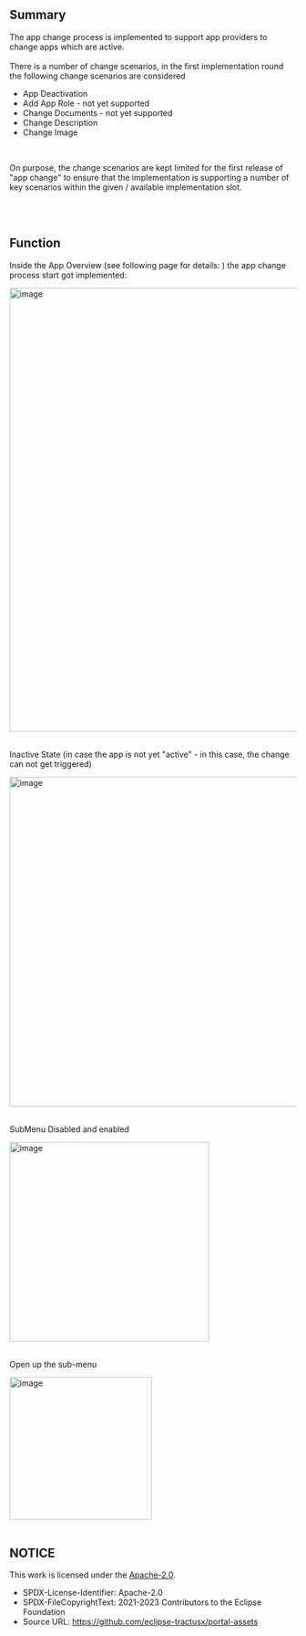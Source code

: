 ## Summary

The app change process is implemented to support app providers to change apps which are active.
<br>
<br>
There is a number of change scenarios, in the first implementation round the following change scenarios are considered
<br>

- App Deactivation
- Add App Role - not yet supported
- Change Documents - not yet supported
- Change Description
- Change Image

<br>

On purpose, the change scenarios are kept limited for the first release of "app change" to ensure that the implementation is supporting a number of key scenarios within the given / available implementation slot.

<br>
<br>

## Function

Inside the App Overview (see following page for details: ) the app change process start got implemented:

<img width="778" alt="image" src="https://user-images.githubusercontent.com/94133633/211100038-eac54dd4-7e30-4e07-9a50-77a0baae88c5.png">

<br>
<br>

Inactive State (in case the app is not yet "active" - in this case, the change can not get triggered)

<img width="578" alt="image" src="https://user-images.githubusercontent.com/94133633/211100097-bf600e0c-0e74-4292-8d59-c99859566334.png">

<br>
<br>

SubMenu Disabled and enabled

<img width="350" alt="image" src="https://user-images.githubusercontent.com/94133633/211113103-4d90c518-27d9-451f-b39b-bb7f19e16df2.png">

<br>
<br>

Open up the sub-menu

<img width="250" alt="image" src="https://user-images.githubusercontent.com/94133633/211113179-8276b018-b368-4cea-a8e2-af0ff3cb45c1.png">

<br>
<br>

## NOTICE

This work is licensed under the [Apache-2.0](https://www.apache.org/licenses/LICENSE-2.0).

- SPDX-License-Identifier: Apache-2.0
- SPDX-FileCopyrightText: 2021-2023 Contributors to the Eclipse Foundation
- Source URL: https://github.com/eclipse-tractusx/portal-assets
